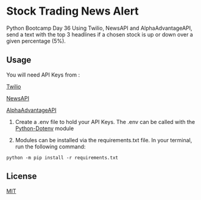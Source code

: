 # Stock Trading News Alert

Python Bootcamp Day 36
Using Twilio, NewsAPI and AlphaAdvantageAPI, send a text with the top 3
headlines if a chosen stock is up or down over a given percentage (5%).

## Usage

You will need API Keys from :

[Twilio](https://www.twilio.com/)

[NewsAPI](https://newsapi.org/)

[AlphaAdvantageAPI](https://www.alphavantage.co/)

1. Create a .env file to hold your API Keys. The .env can be called with the
[Python-Dotenv](https://pypi.org/project/python-dotenv/) module

2.  Modules can be installed via the requirements.txt file. In your terminal,
run the following command:

`python -m pip install -r requirements.txt`


## License
[MIT](https://choosealicense.com/licenses/mit/)